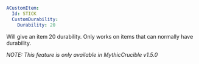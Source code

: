 ```yml
ACustomItem:
  Id: STICK
  CustomDurability:
    Durability: 20
```

Will give an item 20 durability. Only works on items that can normally have durability.

*NOTE: This feature is only available in MythicCrucible v1.5.0*